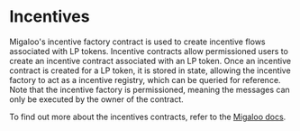 # Incentives

Migaloo's incentive factory contract is used to create incentive flows associated with LP tokens. Incentive contracts allow permissioned users to create an incentive contract associated with an LP token. Once an incentive contract is created for a LP token, it is stored in state, allowing the incentive factory to act as a incentive registry, which can be queried for reference. Note that the incentive factory is permissioned, meaning the messages can only be executed by the owner of the contract.

To find out more about the incentives contracts, refer to the [Migaloo docs](https://ww0-1.gitbook.io/migaloo-docs/liquidity-hub/overview-1/).

